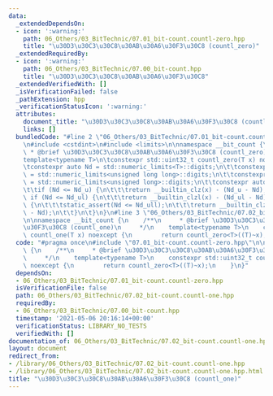 ```yaml
---
data:
  _extendedDependsOn:
  - icon: ':warning:'
    path: 06_Others/03_BitTechnic/07.01_bit-count.countl-zero.hpp
    title: "\u30D3\u30C3\u30C8\u30AB\u30A6\u30F3\u30C8 (countl_zero)"
  _extendedRequiredBy:
  - icon: ':warning:'
    path: 06_Others/03_BitTechnic/07.00_bit-count.hpp
    title: "\u30D3\u30C3\u30C8\u30AB\u30A6\u30F3\u30C8"
  _extendedVerifiedWith: []
  _isVerificationFailed: false
  _pathExtension: hpp
  _verificationStatusIcon: ':warning:'
  attributes:
    document_title: "\u30D3\u30C3\u30C8\u30AB\u30A6\u30F3\u30C8 (countl_one)"
    links: []
  bundledCode: "#line 2 \"06_Others/03_BitTechnic/07.01_bit-count.countl-zero.hpp\"\
    \n#include <cstdint>\n#include <limits>\n\nnamespace __bit_count {\n\t/**\n\t\
    \ * @brief \u30D3\u30C3\u30C8\u30AB\u30A6\u30F3\u30C8 (countl_zero)\n\t */\n\t\
    template<typename T>\n\tconstexpr std::uint32_t countl_zero(T x) noexcept {\n\t\
    \tconstexpr auto Nd = std::numeric_limits<T>::digits;\n\t\tconstexpr auto Nd_ull\
    \ = std::numeric_limits<unsigned long long>::digits;\n\t\tconstexpr auto Nd_ul\
    \ = std::numeric_limits<unsigned long>::digits;\n\t\tconstexpr auto Nd_u = std::numeric_limits<unsigned>::digits;\n\
    \t\tif (Nd <= Nd_u) {\n\t\t\treturn __builtin_clz(x) - (Nd_u - Nd);\n\t\t} else\
    \ if (Nd <= Nd_ul) {\n\t\t\treturn __builtin_clzl(x) - (Nd_ul - Nd);\n\t\t} else\
    \ {\n\t\t\tstatic_assert(Nd <= Nd_ull);\n\t\t\treturn __builtin_clzll(x) - (Nd_ull\
    \ - Nd);\n\t\t}\n\t}\n}\n#line 3 \"06_Others/03_BitTechnic/07.02_bit-count.countl-one.hpp\"\
    \n\nnamespace __bit_count {\n    /**\n     * @brief \u30D3\u30C3\u30C8\u30AB\u30A6\
    \u30F3\u30C8 (countl_one)\n     */\n    template<typename T>\n    constexpr std::uint32_t\
    \ countl_one(T x) noexcept {\n        return countl_zero<T>((T)~x);\n    }\n}\n"
  code: "#pragma once\n#include \"07.01_bit-count.countl-zero.hpp\"\n\nnamespace __bit_count\
    \ {\n    /**\n     * @brief \u30D3\u30C3\u30C8\u30AB\u30A6\u30F3\u30C8 (countl_one)\n\
    \     */\n    template<typename T>\n    constexpr std::uint32_t countl_one(T x)\
    \ noexcept {\n        return countl_zero<T>((T)~x);\n    }\n}"
  dependsOn:
  - 06_Others/03_BitTechnic/07.01_bit-count.countl-zero.hpp
  isVerificationFile: false
  path: 06_Others/03_BitTechnic/07.02_bit-count.countl-one.hpp
  requiredBy:
  - 06_Others/03_BitTechnic/07.00_bit-count.hpp
  timestamp: '2021-05-06 20:16:14+00:00'
  verificationStatus: LIBRARY_NO_TESTS
  verifiedWith: []
documentation_of: 06_Others/03_BitTechnic/07.02_bit-count.countl-one.hpp
layout: document
redirect_from:
- /library/06_Others/03_BitTechnic/07.02_bit-count.countl-one.hpp
- /library/06_Others/03_BitTechnic/07.02_bit-count.countl-one.hpp.html
title: "\u30D3\u30C3\u30C8\u30AB\u30A6\u30F3\u30C8 (countl_one)"
---
```


